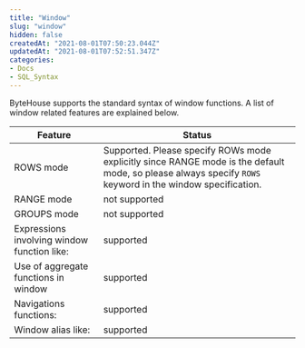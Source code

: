 ```yaml
---
title: "Window"
slug: "window"
hidden: false
createdAt: "2021-08-01T07:50:23.044Z"
updatedAt: "2021-08-01T07:52:51.347Z"
categories:
- Docs
- SQL_Syntax
---
```

ByteHouse supports the standard syntax of window functions. A list of window related features are explained below.

|Feature|Status|
|--|--|
|ROWS mode|Supported. Please specify ROWs mode explicitly since RANGE mode is the default mode, so please always specify `ROWS` keyword in the window specification.|
|RANGE mode|not supported|
|GROUPS mode|not supported|
|Expressions involving window function like:|supported|
|Use of aggregate functions in window|supported|
|Navigations functions:|supported|
|Window alias like:|supported|